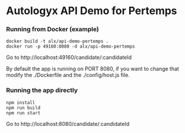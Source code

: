 # Autologyx API Demo for Pertemps

### Running from Docker (example)

```
docker build -t alx/api-demo-pertemps .
docker run -p 49160:8080 -d alx/api-demo-pertemps
```

Go to http://localhost:49160/candidate/:candidateId

By default the app is running on PORT 8080, if you want to change that modify the ./Dockerfile and the ./config/host.js file.


### Running the app directly

```
npm install
npm run build
npm run start
```

Go to http://localhost:8080/candidate/:candidateId
